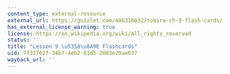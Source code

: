 ```yaml
---
content_type: external-resource
external_url: https://quizlet.com/446316032/tobira-ch-9-flash-cards/
has_external_license_warning: true
license: https://en.wikipedia.org/wiki/All_rights_reserved
status: ''
title: "Lesson 9 \u5358\u8A9E Flashcards"
uid: 7f32762f-34b7-4eb2-81d5-2083e29ae037
wayback_url: ''
---
```

